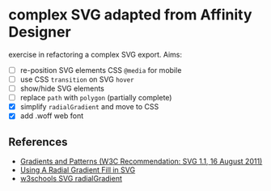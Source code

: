 # complex SVG adapted from Affinity Designer

exercise in refactoring a complex SVG export. Aims:

- [ ] re-position SVG elements CSS `@media` for mobile
- [ ] use CSS `transition` on SVG `hover`
- [ ] show/hide SVG elements
- [ ] replace `path` with `polygon` (partially complete)
- [x] simplify `radialGradient` and move to CSS
- [x] add .woff web font

## References

- [Gradients and Patterns (W3C Recommendation: SVG 1.1, 16 August 2011)](https://www.w3.org/TR/SVG11/pservers.html)
- [Using A Radial Gradient Fill in SVG](http://www.svgbasics.com/radial_gradients.html)
- [w3schools SVG radialGradient](https://www.w3schools.com/graphics/tryit.asp?filename=trysvg_radial)
